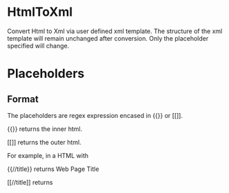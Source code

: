 HtmlToXml
=========

Convert Html to Xml via user defined xml template.  The structure of the xml template will remain unchanged after conversion.  Only the placeholder specified will change.

Placeholders
============

Format
------

The placeholders are regex expression encased in {{}} or [[]].

{{}} returns the inner html.

[[]] returns the outer html.

For example, in a HTML with <title>Web Page Title</title>

{{//title}} returns Web Page Title 

[[//title]] returns <title>Web Page Title</title>
